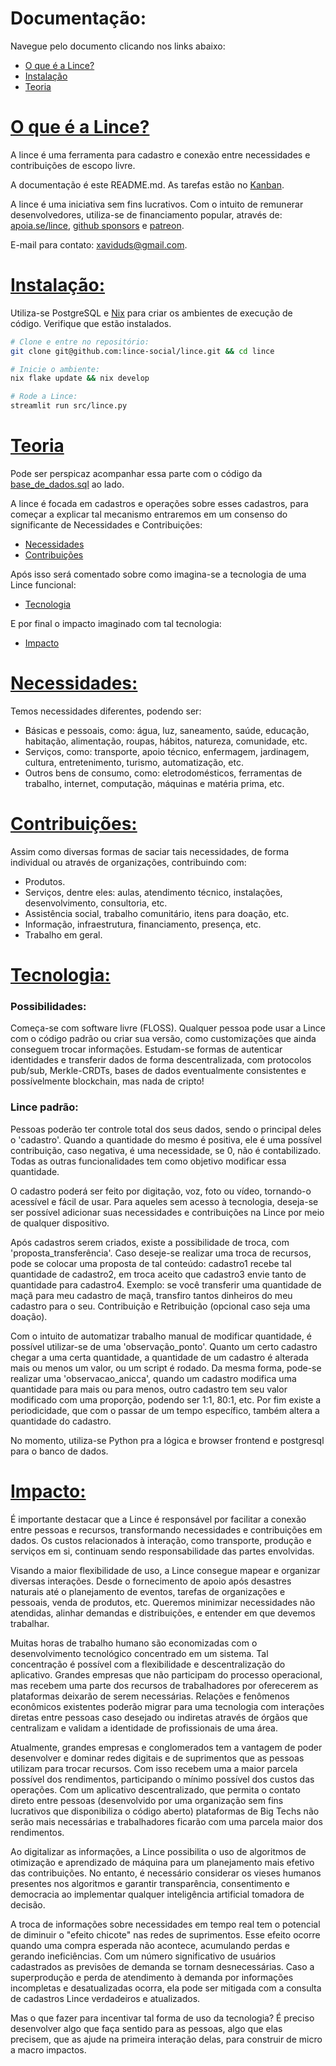 # Documentação:
Navegue pelo documento clicando nos links abaixo:
- [O que é a Lince?](#o-que-é-a-lince)
- [Instalação](#instalação)
- [Teoria](#teoria)

# [O que é a Lince?](#documentação)
A lince é uma ferramenta para cadastro e conexão entre necessidades e contribuições de escopo livre.

A documentação é este README.md. As tarefas estão no <a href="https://github.com/orgs/lince-social/projects/6">Kanban</a>.

A lince é uma iniciativa sem fins lucrativos. Com o intuito de remunerar desenvolvedores, utiliza-se de financiamento popular, através de: [apoia.se/lince](https://www.apoia.se/lince), [github sponsors](https://github.com/sponsors/lince-social) e [patreon](https://www.patreon.com/lince_social).

E-mail para contato: [xaviduds@gmail.com](mailto:xaviduds@gmail.com).

# [Instalação:](#documentação)
Utiliza-se PostgreSQL e <a href="https://nix.dev/install-nix.html">Nix</a> para criar os ambientes de execução de código. Verifique que estão instalados.

```bash
# Clone e entre no repositório:
git clone git@github.com:lince-social/lince.git && cd lince

# Inicie o ambiente:
nix flake update && nix develop

# Rode a Lince:
streamlit run src/lince.py
```

# [Teoria](#documentação)

Pode ser perspicaz acompanhar essa parte com o código da <a href="https://github.com/lince-social/lince/blob/main/base_de_dados.sql">base_de_dados.sql</a> ao lado.

A lince é focada em cadastros e operações sobre esses cadastros, para começar a explicar tal mecanismo entraremos em um consenso do significante de Necessidades e Contribuições:

- [Necessidades](#necessidades)
- [Contribuições](#contribuições)

Após isso será comentado sobre como imagina-se a tecnologia de uma Lince funcional:

- [Tecnologia](#tecnologia)

E por final o impacto imaginado com tal tecnologia:

- [Impacto](#impacto)

# [Necessidades:](#teoria)
Temos necessidades diferentes, podendo ser:

- Básicas e pessoais, como: água, luz, saneamento, saúde, educação, habitação, alimentação, roupas, hábitos, natureza, comunidade, etc.
- Serviços, como: transporte, apoio técnico, enfermagem, jardinagem, cultura, entretenimento, turismo, automatização, etc.
- Outros bens de consumo, como: eletrodomésticos, ferramentas de trabalho, internet, computação, máquinas e matéria prima, etc.

# [Contribuições:](#teoria)
Assim como diversas formas de saciar tais necessidades, de forma individual ou através de organizações, contribuindo com:

 - Produtos.
 - Serviços, dentre eles: aulas, atendimento técnico, instalações, desenvolvimento, consultoria, etc.
 - Assistência social, trabalho comunitário, itens para doação, etc.
 - Informação, infraestrutura, financiamento, presença, etc.
 - Trabalho em geral.

# [Tecnologia:](#teoria)  
### Possibilidades:
Começa-se com software livre (FLOSS). Qualquer pessoa pode usar a Lince com o  código padrão ou criar sua versão, como customizações que ainda conseguem trocar informações. Estudam-se formas de autenticar identidades e transferir dados de forma descentralizada, com protocolos pub/sub, Merkle-CRDTs, bases de dados eventualmente consistentes e possívelmente blockchain, mas nada de cripto! 

### Lince padrão:
Pessoas poderão ter controle total dos seus dados, sendo o principal deles o 'cadastro'. Quando a quantidade do mesmo é positiva, ele é uma possível contribuição, caso negativa, é uma necessidade, se 0, não é contabilizado. Todas as outras funcionalidades tem como objetivo modificar essa quantidade.

O cadastro poderá ser feito por digitação, voz, foto ou vídeo, tornando-o acessível e fácil de usar. Para aqueles sem acesso à tecnologia, deseja-se ser possível adicionar suas necessidades e contribuições na Lince por meio de qualquer dispositivo.

Após cadastros serem criados, existe a possibilidade de troca, com 'proposta_transferência'. Caso deseje-se realizar uma troca de recursos, pode se colocar uma proposta de tal conteúdo: 
cadastro1 recebe tal quantidade de cadastro2, em troca aceito que cadastro3 envie tanto de quantidade para cadastro4. Exemplo: se você transferir uma quantidade de maçã para meu cadastro de maçã, transfiro tantos dinheiros do meu cadastro para o seu. Contribuição e Retribuição (opcional caso seja uma doação). 

Com o intuito de automatizar trabalho manual de modificar quantidade, é possível utilizar-se de uma 'observação_ponto'. Quanto um certo cadastro chegar a uma certa quantidade, a quantidade de um cadastro é alterada mais ou menos um valor, ou um script é rodado. Da mesma forma, pode-se realizar uma 'observacao_anicca', quando um cadastro modifica uma quantidade para mais ou para menos, outro cadastro tem seu valor modificado com uma proporção, podendo ser 1:1, 80:1, etc. Por fim existe a periodicidade, que com o passar de um tempo específico, também altera a quantidade do cadastro. 

No momento, utiliza-se Python pra a lógica e browser frontend e postgresql para o banco de dados.

# [Impacto:](#teoria)
É importante destacar que a Lince é responsável por facilitar a conexão entre pessoas e recursos, transformando necessidades e contribuições em dados. Os custos relacionados à interação, como transporte, produção e serviços em si, continuam sendo responsabilidade das partes envolvidas.

Visando a maior flexibilidade de uso, a Lince consegue mapear e organizar diversas interações. Desde o fornecimento de apoio após desastres naturais até o planejamento de eventos, tarefas de organizações e pessoais, venda de produtos, etc. Queremos minimizar necessidades não atendidas, alinhar demandas e distribuições, e entender em que devemos trabalhar.

Muitas horas de trabalho humano são economizadas com o desenvolvimento tecnológico concentrado em um sistema. Tal concentração é possível com a flexibilidade e descentralização do aplicativo. Grandes empresas que não participam do processo operacional, mas recebem uma parte dos recursos de trabalhadores por oferecerem as plataformas deixarão de serem necessárias. Relações e fenômenos econômicos existentes poderão migrar para uma tecnologia com interações diretas entre pessoas caso desejado ou indiretas através de órgãos que centralizam e validam a identidade de profissionais de uma área.

Atualmente, grandes empresas e conglomerados tem a vantagem de poder desenvolver e dominar redes digitais e de suprimentos que as pessoas utilizam para trocar recursos. Com isso recebem uma a maior parcela possível dos rendimentos, participando o mínimo possível dos custos das operações. Com um aplicativo descentralizado, que permita o contato direto entre pessoas (desenvolvido por uma organização sem fins lucrativos que disponibiliza o código aberto) plataformas de Big Techs não serão mais necessárias e trabalhadores ficarão com uma parcela maior dos rendimentos.

Ao digitalizar as informações, a Lince possibilita o uso de algoritmos de otimização e aprendizado de máquina para um planejamento mais efetivo das contribuições. No entanto, é necessário considerar os vieses humanos presentes nos algoritmos e garantir transparência, consentimento e democracia ao implementar qualquer inteligência artificial tomadora de decisão.

A troca de informações sobre necessidades em tempo real tem o potencial de diminuir o "efeito chicote" nas redes de suprimentos. Esse efeito ocorre quando uma compra esperada não acontece, acumulando perdas e gerando ineficiências. Com um número significativo de usuários cadastrados as previsões de demanda se tornam desnecessárias. Caso a superprodução e perda de atendimento à demanda por informações incompletas e desatualizadas ocorra, ela pode ser mitigada com a consulta de cadastros Lince verdadeiros e atualizados. 

Mas o que fazer para incentivar tal forma de uso da tecnologia? É preciso desenvolver algo que faça sentido para as pessoas, algo que elas precisem, que as ajude na primeira interação delas, para construir de micro a macro impactos. 
